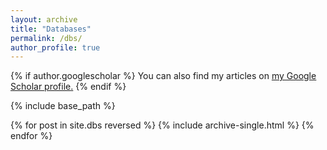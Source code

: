 ```yaml
---
layout: archive
title: "Databases"
permalink: /dbs/
author_profile: true
---
```


{% if author.googlescholar %}
  You can also find my articles on <u><a href="{{author.googlescholar}}">my Google Scholar profile</a>.</u>
{% endif %}

{% include base_path %}

{% for post in site.dbs reversed %}
  {% include archive-single.html %}
{% endfor %}
